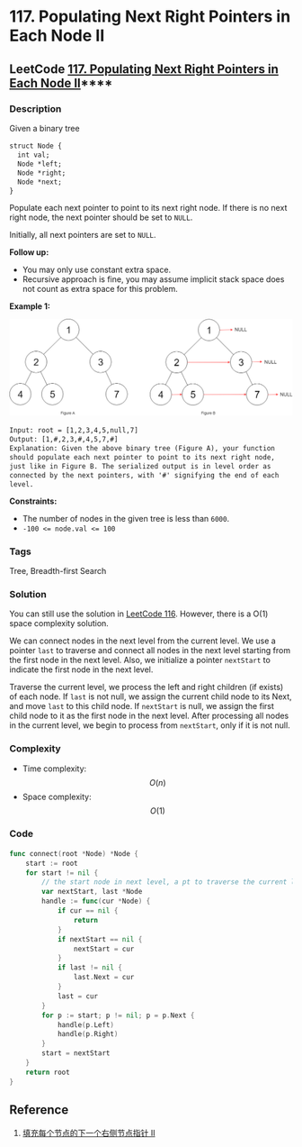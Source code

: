 # 117. Populating Next Right Pointers in Each Node II

## LeetCode [**117. Populating Next Right Pointers in Each Node II**](https://leetcode-cn.com/problems/populating-next-right-pointers-in-each-node-ii/)\*\*\*\*

### Description

Given a binary tree

```text
struct Node {
  int val;
  Node *left;
  Node *right;
  Node *next;
}
```

Populate each next pointer to point to its next right node. If there is no next right node, the next pointer should be set to `NULL`.

Initially, all next pointers are set to `NULL`.

**Follow up:**

* You may only use constant extra space.
* Recursive approach is fine, you may assume implicit stack space does not count as extra space for this problem.

**Example 1:**  


![](../.gitbook/assets/image%20%2811%29.png)

```text
Input: root = [1,2,3,4,5,null,7]
Output: [1,#,2,3,#,4,5,7,#]
Explanation: Given the above binary tree (Figure A), your function should populate each next pointer to point to its next right node, just like in Figure B. The serialized output is in level order as connected by the next pointers, with '#' signifying the end of each level.
```

**Constraints:**

* The number of nodes in the given tree is less than `6000`.
* `-100 <= node.val <= 100`

### Tags

Tree, Breadth-first Search

### Solution

You can still use the solution in [LeetCode 116](https://leetcode-cn.com/problems/populating-next-right-pointers-in-each-node/). However, there is a O\(1\) space complexity solution.

We can connect nodes in the next level from the current level. We use a pointer `last` to traverse and connect all nodes in the next level starting from the first node in the next level. Also, we initialize a pointer `nextStart` to indicate the first node in the next level.

Traverse the current level, we process the left and right children \(if exists\) of each node. If `last` is not null, we assign the current child node to its Next, and move `last` to this child node. If `nextStart` is null, we assign the first child node to it as the first node in the next level. After processing all nodes in the current level, we begin to process from `nextStart`, only if it is not null.

### Complexity

* Time complexity: $$O(n)$$
* Space complexity: $$O(1)$$

### Code

```go
func connect(root *Node) *Node {
	start := root
	for start != nil {
		// the start node in next level, a pt to traverse the current level
		var nextStart, last *Node
		handle := func(cur *Node) {
			if cur == nil {
				return
			}
			if nextStart == nil {
				nextStart = cur
			}
			if last != nil {
				last.Next = cur
			}
			last = cur
		}
		for p := start; p != nil; p = p.Next {
			handle(p.Left)
			handle(p.Right)
		}
		start = nextStart
	}
	return root
}
```

## Reference

1. [填充每个节点的下一个右侧节点指针 II](https://leetcode-cn.com/problems/populating-next-right-pointers-in-each-node-ii/solution/tian-chong-mei-ge-jie-dian-de-xia-yi-ge-you-ce-15/)

